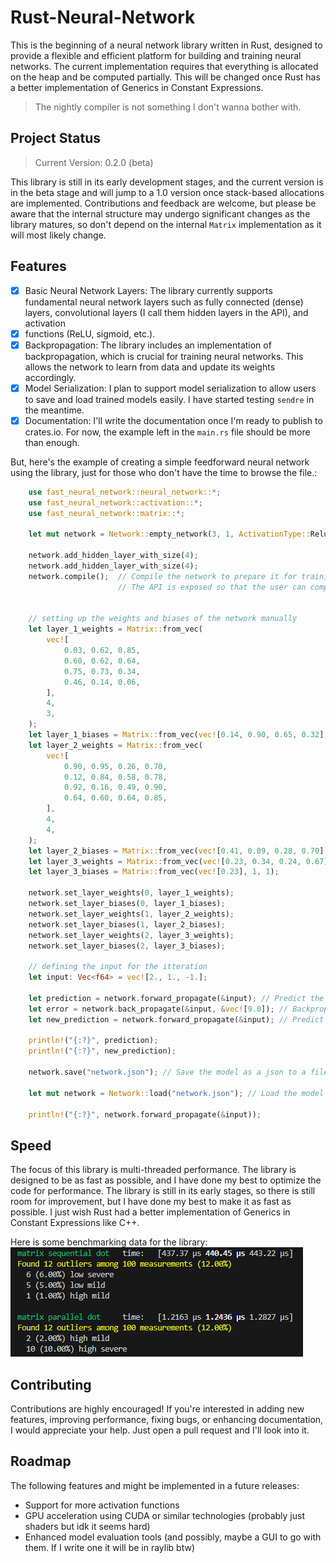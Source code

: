# Rust-Neural-Network

This is the beginning of a neural network library written in Rust, designed to provide a flexible and efficient platform for building and training neural networks.
The current implementation requires that everything is allocated on the heap and be computed partially. This will be changed once Rust has a better implementation of Generics in Constant Expressions.

> The nightly compiler is not something I don't wanna bother with.

## Project Status

> Current Version: 0.2.0 (beta)

This library is still in its early development stages, and the current version is in the beta stage and will jump to a 1.0 version once stack-based allocations are implemented.
Contributions and feedback are welcome, but please be aware that the internal structure may undergo significant changes as the library matures, so don't depend on the internal `Matrix` implementation as it will most likely change.

## Features

- [x] Basic Neural Network Layers: The library currently supports fundamental neural network layers such as fully connected (dense) layers, convolutional layers (I call them hidden layers in the API), and activation 
- [x] functions (ReLU, sigmoid, etc.).
- [x] Backpropagation: The library includes an implementation of backpropagation, which is crucial for training neural networks. This allows the network to learn from data and update its weights accordingly.
- [x] Model Serialization: I plan to support model serialization to allow users to save and load trained models easily. I have started testing `sendre` in the meantime.
- [x] Documentation: I'll write the documentation once I'm ready to publish to crates.io. For now, the example left in the `main.rs` file should be more than enough.

But, here's the example of creating a simple feedforward neural network using the library, just for those who don't have the time to browse the file.:

```rust
    use fast_neural_network::neural_network::*;
    use fast_neural_network::activation::*;
    use fast_neural_network::matrix::*;

    let mut network = Network::empty_network(3, 1, ActivationType::Relu, 0.005);

    network.add_hidden_layer_with_size(4);
    network.add_hidden_layer_with_size(4);
    network.compile();  // Compile the network to prepare it for training (will be done automatically during training)
                        // The API is exposed so that the user can compile the network on a different thread before training if they want to


    // setting up the weights and biases of the network manually
    let layer_1_weights = Matrix::from_vec(
        vec![
            0.03, 0.62, 0.85,
            0.60, 0.62, 0.64,
            0.75, 0.73, 0.34,
            0.46, 0.14, 0.06,
        ],
        4,
        3,
    );
    let layer_1_biases = Matrix::from_vec(vec![0.14, 0.90, 0.65, 0.32], 4, 1);
    let layer_2_weights = Matrix::from_vec(
        vec![
            0.90, 0.95, 0.26, 0.70,
            0.12, 0.84, 0.58, 0.78,
            0.92, 0.16, 0.49, 0.90,
            0.64, 0.60, 0.64, 0.85,
        ],
        4,
        4,
    );
    let layer_2_biases = Matrix::from_vec(vec![0.41, 0.09, 0.28, 0.70], 4, 1);
    let layer_3_weights = Matrix::from_vec(vec![0.23, 0.34, 0.24, 0.67], 1, 4);
    let layer_3_biases = Matrix::from_vec(vec![0.23], 1, 1);

    network.set_layer_weights(0, layer_1_weights);
    network.set_layer_biases(0, layer_1_biases);
    network.set_layer_weights(1, layer_2_weights);
    network.set_layer_biases(1, layer_2_biases);
    network.set_layer_weights(2, layer_3_weights);
    network.set_layer_biases(2, layer_3_biases);

    // defining the input for the itteration
    let input: Vec<f64> = vec![2., 1., -1.];

    let prediction = network.forward_propagate(&input); // Predict the output of the network
    let error = network.back_propagate(&input, &vec![9.0]); // Backpropagate the input with a target output of 9.0
    let new_prediction = network.forward_propagate(&input); // Predict the output of the network again

    println!("{:?}", prediction);
    println!("{:?}", new_prediction);

    network.save("network.json"); // Save the model as a json to a file

    let mut network = Network::load("network.json"); // Load the model from a json file

    println!("{:?}", network.forward_propagate(&input));

```

## Speed

The focus of this library is multi-threaded performance. The library is designed to be as fast as possible, and I have done my best to optimize the code for performance. The library is still in its early stages, so there is still room for improvement, but I have done my best to make it as fast as possible. I just wish Rust had a better implementation of Generics in Constant Expressions like C++.

Here is some benchmarking data for the library:
![Benchmarking Data](benches/Results/Matrix_dot.png)

## Contributing

Contributions are highly encouraged! If you're interested in adding new features, improving performance, fixing bugs, or enhancing documentation, I would appreciate your help. Just open a pull request and I'll look into it.

## Roadmap

The following features and might be implemented in a future releases:

- Support for more activation functions
- GPU acceleration using CUDA or similar technologies (probably just shaders but idk it seems hard)
- Enhanced model evaluation tools (and possibly, maybe a GUI to go with them. If I write one it will be in raylib btw)
